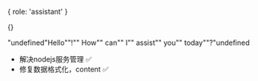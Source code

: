 <!--
 * @Author: huhaibiao huhaibiao@do-global.com
 * @Date: 2023-04-15 21:08:17
-->
{ role: 'assistant' }




{}


"undefined\"Hello\"\"!\"\" How\"\" can\"\" I\"\" assist\"\" you\"\" today\"\"?\"undefined



- 解决nodejs服务管理 ✅
- 修复数据格式化，content ✅